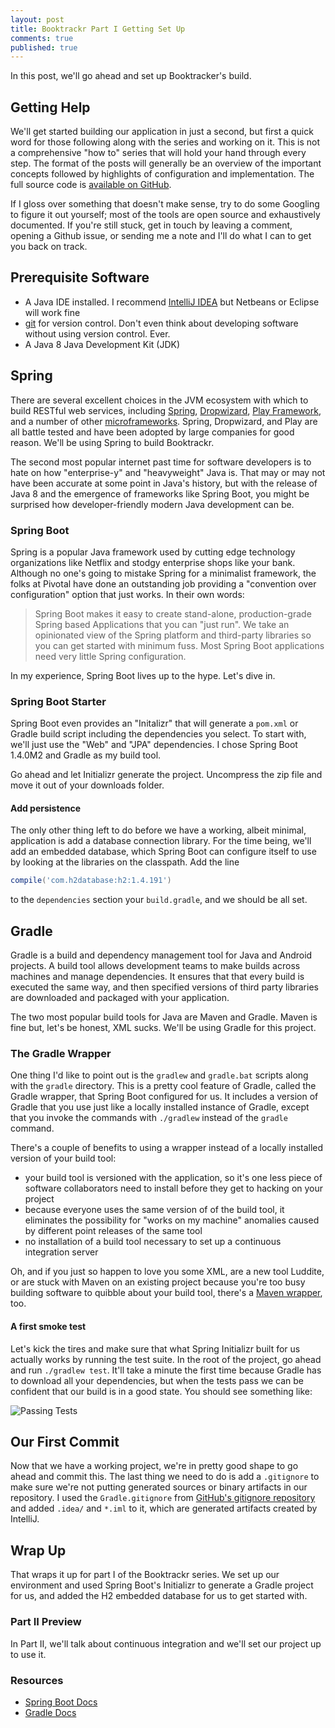 ```yaml
---
layout: post
title: Booktrackr Part I Getting Set Up
comments: true
published: true
---
```


In this post, we'll go ahead and set up Booktracker's build.

## Getting Help

We'll get started building our application in just a second, but first a quick word for those following along with the series and working on it. This is not a comprehensive "how to" series that will hold your hand through every step. The format of the posts will generally be an overview of the important concepts followed by highlights of configuration and implementation. The full source code is [available on GitHub]().

If I gloss over something that doesn't make sense, try to do some Googling to figure it out yourself; most of the tools are open source and exhaustively documented. If you're still stuck, get in touch by leaving a comment, opening a Github issue, or sending me a note and I'll do what I can to get you back on track.

## Prerequisite Software

* A Java IDE installed. I recommend [IntelliJ IDEA](https://www.jetbrains.com/idea/) but Netbeans or Eclipse will work fine
* [git](https://git-scm.com/) for version control. Don't even think about developing software without using version control. Ever.
* A Java 8 Java Development Kit (JDK)

## Spring

There are several excellent choices in the JVM ecosystem with which to build RESTful web services, including [Spring](https://spring.io/), [Dropwizard](http://www.dropwizard.io/), [Play Framework](https://www.playframework.com/), and a number of other [microframeworks](http://blog.takipi.com/java-micro-frameworks-the-new-trend-you-cant-ignore/). Spring, Dropwizard, and Play are all battle tested and have been adopted by large companies for good reason. We'll be using Spring to build Booktrackr.

The second most popular internet past time for software developers is to hate on how "enterprise-y" and "heavyweight" Java is. That may or may not have been accurate at some point in Java's history, but with the release of Java 8 and the emergence of frameworks like Spring Boot, you might be surprised how developer-friendly modern Java development can be.

### Spring Boot

Spring is a popular Java framework used by cutting edge technology organizations like Netflix and stodgy enterprise shops like your bank. Although no one's going to mistake Spring for a minimalist framework, the folks at Pivotal have done an outstanding job providing a "convention over configuration" option that just works. In their own words:

> Spring Boot makes it easy to create stand-alone, production-grade Spring based Applications that you can "just run". We take an opinionated view of the Spring platform and third-party libraries so you can get started with minimum fuss. Most Spring Boot applications need very little Spring configuration.

In my experience, Spring Boot lives up to the hype. Let's dive in.

### Spring Boot Starter

Spring Boot even provides an "Initalizr" that will generate a `pom.xml` or Gradle build script including the dependencies you select. To start with, we'll just use the "Web" and "JPA" dependencies. I chose Spring Boot 1.4.0M2 and Gradle as my build tool.

Go ahead and let Initializr generate the project. Uncompress the zip file and move it out of your downloads folder.

#### Add persistence

The only other thing left to do before we have a working, albeit minimal, application is add a database connection library. For the time being, we'll add an embedded database, which Spring Boot can configure itself to use by looking at the libraries on the classpath. Add the line

```groovy
compile('com.h2database:h2:1.4.191')
```

to the `dependencies` section your `build.gradle`, and we should be all set.

## Gradle

Gradle is a build and dependency management tool for Java and Android projects. A build tool allows development teams to make builds across machines and manage dependencies. It ensures that that every build is executed the same way, and then specified versions of third party libraries are downloaded and packaged with your application.

The two most popular build tools for Java are Maven and Gradle. Maven is fine but, let's be honest, XML sucks. We'll be using Gradle for this project.

### The Gradle Wrapper

One thing I'd like to point out is the `gradlew` and `gradle.bat` scripts along with the `gradle` directory. This is a pretty cool feature of Gradle, called the Gradle wrapper, that Spring Boot configured for us. It includes a version of Gradle that you use just like a locally installed instance of Gradle, except that you invoke the commands with `./gradlew` instead of the `gradle` command.

There's a couple of benefits to using a wrapper instead of a locally installed version of your build tool:

*  your build tool is versioned with the application, so it's one less piece of software collaborators need to install before they get to hacking on your project
* because everyone uses the same version of of the build tool, it eliminates the possibility for "works on my machine" anomalies caused by different point releases of the same tool
* no installation of a build tool necessary to set up a continuous integration server

Oh, and if you just so happen to love you some XML, are a new tool Luddite, or are stuck with Maven on an existing project because you're too busy building software to quibble about your build tool, there's a [Maven wrapper](https://github.com/takari/takari-maven-plugin), too.

#### A first smoke test

Let's kick the tires and make sure that what Spring Initializr built for us actually works by running the test suite. In the root of the project, go ahead and run `./gradlew test`. It'll take a minute the first time because Gradle has to download all your dependencies, but when the tests pass we can be confident that our build is in a good state. You should see something like:

![Passing Tests](/public/images/booktrackr/initial_test-terminal_output.png)

## Our First Commit

Now that we have a working project, we're in pretty good shape to go ahead and commit this. The last thing we need to do is add a `.gitignore` to make sure we're not putting generated sources or binary artifacts in our repository. I used the `Gradle.gitignore` from [GitHub's gitignore repository](https://github.com/github/gitignore) and added `.idea/` and `*.iml` to it, which are generated artifacts created by IntelliJ.

## Wrap Up

That wraps it up for part I of the Booktrackr series. We set up our environment and used Spring Boot's Initializr to generate a Gradle project for us, and added the H2 embedded database for us to get started with.

### Part II Preview

In Part II, we'll talk about continuous integration and we'll set our project up to use it.

### Resources

* [Spring Boot Docs](http://projects.spring.io/spring-boot/)
* [Gradle Docs](https://docs.gradle.org/current/release-notes)
